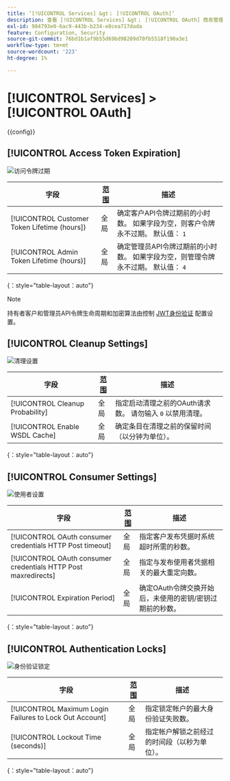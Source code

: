 ```yaml
---
title: ’[!UICONTROL Services] &gt； [!UICONTROL OAuth]’
description: 查看 [!UICONTROL Services] &gt； [!UICONTROL OAuth] 商务管理员页面。
exl-id: 984793e0-6ac9-443b-b234-e0cea717dada
feature: Configuration, Security
source-git-commit: 76bd1b1af9b55d69bd98209d70fb5518f190a3e1
workflow-type: tm+mt
source-wordcount: '223'
ht-degree: 1%

---
```


# [!UICONTROL Services] > [!UICONTROL OAuth]

{{config}}

## [!UICONTROL Access Token Expiration]

![访问令牌过期](./assets/oauth-token-expire.png)<!-- zoom -->

| 字段 | [范围](../../getting-started/websites-stores-views.md#scope-settings) | 描述 |
|--- |--- |--- |
| [!UICONTROL Customer Token Lifetime (hours]) | 全局 | 确定客户API令牌过期前的小时数。 如果字段为空，则客户令牌永不过期。 默认值： `1` |
| [!UICONTROL Admin Token Lifetime (hours)] | 全局 | 确定管理员API令牌过期前的小时数。 如果字段为空，则管理令牌永不过期。 默认值： `4` |

{：style=&quot;table-layout：auto&quot;}

>[!NOTE]
>
>持有者客户和管理员API令牌生命周期和加密算法由控制 [JWT身份验证](magento-web-api.md#jwt-authentication) 配置设置。

## [!UICONTROL Cleanup Settings]

![清理设置](./assets/oauth-cleanup.png)<!-- zoom -->

| 字段 | [范围](../../getting-started/websites-stores-views.md#scope-settings) | 描述 |
|--- |--- |--- |
| [!UICONTROL Cleanup Probability] | 全局 | 指定启动清理之前的OAuth请求数。 请勿输入 `0` 以禁用清理。 |
| [!UICONTROL Enable WSDL Cache] | 全局 | 确定条目在清理之前的保留时间（以分钟为单位）。 |

{：style=&quot;table-layout：auto&quot;}

## [!UICONTROL Consumer Settings]

![使用者设置](./assets/oauth-consumer-settings.png)<!-- zoom -->

| 字段 | [范围](../../getting-started/websites-stores-views.md#scope-settings) | 描述 |
|--- |--- |--- |
| [!UICONTROL OAuth consumer credentials HTTP Post timeout] | 全局 | 指定客户发布凭据时系统超时所需的秒数。 |
| [!UICONTROL OAuth consumer credentials HTTP Post maxredirects] | 全局 | 指定与发布使用者凭据相关的最大重定向数。 |
| [!UICONTROL Expiration Period] | 全局 | 确定OAuth令牌交换开始后，未使用的密钥/密钥过期前的秒数。 |

{：style=&quot;table-layout：auto&quot;}

## [!UICONTROL Authentication Locks]

![身份验证锁定](./assets/oauth-locks.png)<!-- zoom -->

| 字段 | [范围](../../getting-started/websites-stores-views.md#scope-settings) | 描述 |
|--- |--- |--- |
| [!UICONTROL Maximum Login Failures to Lock Out Account] | 全局 | 指定锁定帐户的最大身份验证失败数。 |
| [!UICONTROL Lockout Time (seconds)] | 全局 | 指定帐户解锁之前经过的时间段（以秒为单位）。 |

{：style=&quot;table-layout：auto&quot;}
